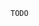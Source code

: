 <!--
The [compiler](#TODO) of Céu generates as output a program in C, which is
embedded in a host program also in C, which is further compiled to the final
binary program.

MOVE to #compiler?
-->

`TODO`
